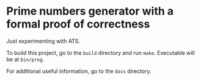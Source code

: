 # Prime numbers generator with a formal proof of correctness

Just experimenting with ATS.

To build this project, go to the `build` directory and run `make`. Executable will be at `bin/prog`.

For additional useful information, go to the `docs` directory.

